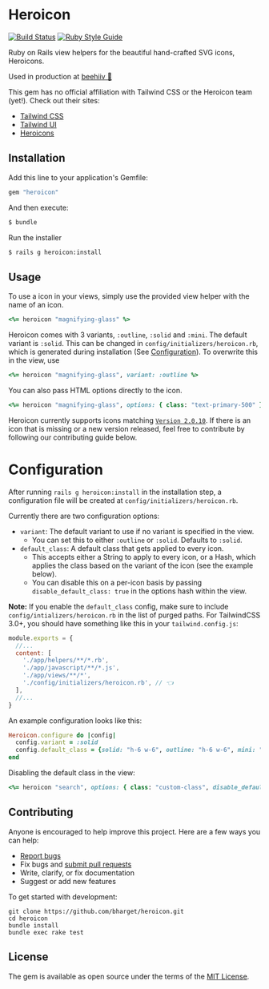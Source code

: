 # Heroicon

[![Build Status](https://github.com/bharget/heroicon/workflows/CI/badge.svg)](https://github.com/bharget/heroicon/actions)
[![Ruby Style Guide](https://img.shields.io/badge/code_style-standard-brightgreen.svg)](https://github.com/testdouble/standard)

Ruby on Rails view helpers for the beautiful hand-crafted SVG icons, Heroicons.

Used in production at [beehiiv 🐝](https://www.beehiiv.com/?utm_source=bharget_github)

This gem has no official affiliation with Tailwind CSS or the Heroicon team (yet!). Check out their sites:

- [Tailwind CSS](https://tailwindcss.com/?utm_source=bharget_github)
- [Tailwind UI](https://tailwindui.com/?utm_source=bharget_github)
- [Heroicons](https://heroicons.com/?utm_source=bharget_github)

## Installation

Add this line to your application's Gemfile:

```ruby
gem "heroicon"
```

And then execute:

```bash
$ bundle
```

Run the installer

```bash
$ rails g heroicon:install
```

## Usage

To use a icon in your views, simply use the provided view helper with the name of an icon.

```rb
<%= heroicon "magnifying-glass" %>
```

Heroicon comes with 3 variants, `:outline`, `:solid` and `:mini`. The default variant is `:solid`. This can be changed in `config/initializers/heroicon.rb`, which is generated during installation (See [Configuration](#configuration)). To overwrite this in the view, use

```rb
<%= heroicon "magnifying-glass", variant: :outline %>
```

You can also pass HTML options directly to the icon.

```rb
<%= heroicon "magnifying-glass", options: { class: "text-primary-500" } %>
```

Heroicon currently supports icons matching [`Version 2.0.10`](https://github.com/tailwindlabs/heroicons/releases/tag/v2.0.10). If there is an icon that is missing or a new version released, feel free to contribute by following our contributing guide below.

# Configuration

After running `rails g heroicon:install` in the installation step, a configuration file will be created at `config/initializers/heroicon.rb`.

Currently there are two configuration options:

- `variant`: The default variant to use if no variant is specified in the view.
  - You can set this to either `:outline` or `:solid`. Defaults to `:solid`.
- `default_class`: A default class that gets applied to every icon.
  - This accepts either a String to apply to every icon, or a Hash, which applies the class based on the variant of the icon (see the example below).
  - You can disable this on a per-icon basis by passing `disable_default_class: true` in the options hash within the view.

**Note:** If you enable the `default_class` config, make sure to include `config/intializers/heroicon.rb` in the list of purged paths. For TailwindCSS 3.0+, you should have something like this in your `tailwind.config.js`:

```js
module.exports = {
  //...
  content: [
    './app/helpers/**/*.rb',
    './app/javascript/**/*.js',
    './app/views/**/*',
    './config/initializers/heroicon.rb', // 👈
  ],
  //...
}
```

An example configuration looks like this:

```ruby
Heroicon.configure do |config|
  config.variant = :solid
  config.default_class = {solid: "h-6 w-6", outline: "h-6 w-6", mini: "h-5 w-5"}
end
```

Disabling the default class in the view:

```rb
<%= heroicon "search", options: { class: "custom-class", disable_default_class: true } %>
```

## Contributing

Anyone is encouraged to help improve this project. Here are a few ways you can help:

- [Report bugs](https://github.com/bharget/heroicon/issues)
- Fix bugs and [submit pull requests](https://github.com/bharget/heroicon/pulls)
- Write, clarify, or fix documentation
- Suggest or add new features

To get started with development:

```
git clone https://github.com/bharget/heroicon.git
cd heroicon
bundle install
bundle exec rake test
```

## License

The gem is available as open source under the terms of the [MIT License](https://opensource.org/licenses/MIT).
